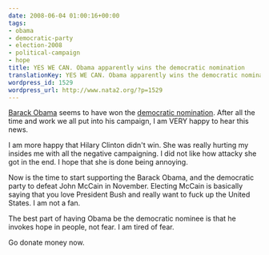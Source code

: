 ```yaml
---
date: 2008-06-04 01:00:16+00:00
tags:
- obama
- democratic-party
- election-2008
- political-campaign
- hope
title: YES WE CAN. Obama apparently wins the democratic nomination
translationKey: YES WE CAN. Obama apparently wins the democratic nomination
wordpress_id: 1529
wordpress_url: http://www.nata2.org/?p=1529
---
```


<img src="http://farm4.static.flickr.com/3095/2550266230_7a54e00363_m.jpg" alt="" align="right" /><a href="http://www.barackobama.com">Barack Obama</a> seems to have won the <a href="http://www.abcnews.go.com/Politics/Vote2008/story?id=4987177&amp;page=1">democratic nomination</a>. After all the time and work we all put into his campaign, I am VERY happy to hear this news.

I am more happy that Hilary Clinton didn't win. She was really hurting my insides me with all the negative campaigning. I did not like how attacky she got in the end. I hope that she is done being annoying.

Now is the time to start supporting the Barack Obama, and the democratic party to defeat John McCain in November. Electing McCain is basically saying that you love President Bush and really want to fuck up the United States. I am not a fan.

The best part of having Obama be the democratic nominee is that he invokes hope in people, not fear. I am tired of fear.

Go donate money now.